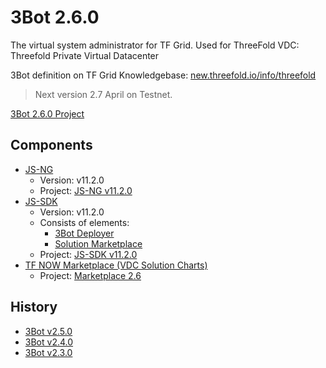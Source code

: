 

# 3Bot 2.6.0

The virtual system administrator for TF Grid.
Used for ThreeFold VDC: Threefold Private Virtual Datacenter

3Bot definition on TF Grid Knowledgebase: [new.threefold.io/info/threefold](new.threefold.io/info/threefold/#/grid_what?id=the-3bot)

> Next version 2.7 April on Testnet. 

[3Bot 2.6.0 Project](https://github.com/orgs/threefoldtech/projects/136)

## Components

- [JS-NG](https://github.com/threefoldtech/js-ng)
    - Version: v11.2.0
    - Project: [JS-NG v11.2.0](https://github.com/threefoldtech/js-ng/projects/2)
- [JS-SDK](https://github.com/threefoldtech/js-sdk)
    - Version: v11.2.0
    -   Consists of elements:
        - [3Bot Deployer](https://github.com/threefoldtech/js-sdk/tree/development/jumpscale/packages/threebot_deployer)
        - [Solution Marketplace](https://github.com/threefoldtech/js-sdk/tree/development/jumpscale/packages/marketplace)
    - Project: [JS-SDK v11.2.0](https://github.com/threefoldtech/js-sdk/projects/2)
- [TF NOW Marketplace (VDC Solution Charts)](https://github.com/threefoldtech/vdc-solutions-charts)
    - Project: [Marketplace 2.6](https://github.com/threefoldtech/vdc-solutions-charts/projects/3)

## History
- [3Bot v2.5.0](3bot2.4.md)
- [3Bot v2.4.0](3bot2.4.md)
- [3Bot v2.3.0](3bot2.3.md)
